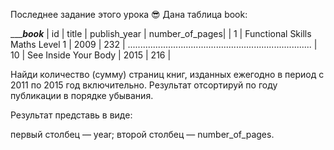 Последнее задание этого урока 😎 Дана таблица book:

____________________________________book_________________________________
| id  |	title                           | publish_year | number_of_pages|
| 1   |	Functional Skills Maths Level 1	| 2009         | 232            |
.........................................................................
| 10  | See Inside Your Body            | 2015         | 216            |

Найди количество (сумму) страниц книг, изданных ежегодно в период с 2011 по 2015 год включительно. Результат отсортируй по году публикации в порядке убывания.

Результат представь в виде:

первый столбец — year;
второй столбец — number_of_pages.